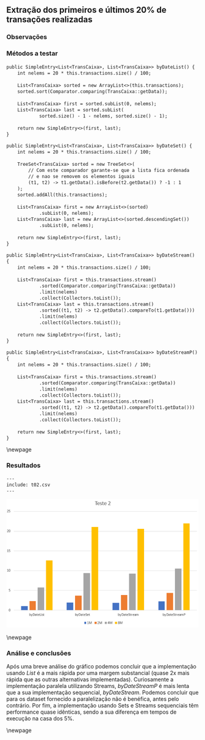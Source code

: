 ## Extração dos primeiros e últimos 20% de transações realizadas

### Observações

### Métodos a testar

```{.java}
public SimpleEntry<List<TransCaixa>, List<TransCaixa>> byDateList() {
    int nelems = 20 * this.transactions.size() / 100;

    List<TransCaixa> sorted = new ArrayList<>(this.transactions);
    sorted.sort(Comparator.comparing(TransCaixa::getData));

    List<TransCaixa> first = sorted.subList(0, nelems);
    List<TransCaixa> last = sorted.subList(
            sorted.size() - 1 - nelems, sorted.size() - 1);

    return new SimpleEntry<>(first, last);
}
```

```{.java}
public SimpleEntry<List<TransCaixa>, List<TransCaixa>> byDateSet() {
    int nelems = 20 * this.transactions.size() / 100;

    TreeSet<TransCaixa> sorted = new TreeSet<>(
        // Com este comparador garante-se que a lista fica ordenada
        // e nao se removem os elementos iguais
        (t1, t2) -> t1.getData().isBefore(t2.getData()) ? -1 : 1
    );
    sorted.addAll(this.transactions);

    List<TransCaixa> first = new ArrayList<>(sorted)
            .subList(0, nelems);
    List<TransCaixa> last = new ArrayList<>(sorted.descendingSet())
            .subList(0, nelems);

    return new SimpleEntry<>(first, last);
}
```

```{.java}
public SimpleEntry<List<TransCaixa>, List<TransCaixa>> byDateStream() {
    int nelems = 20 * this.transactions.size() / 100;

    List<TransCaixa> first = this.transactions.stream()
            .sorted(Comparator.comparing(TransCaixa::getData))
            .limit(nelems)
            .collect(Collectors.toList());
    List<TransCaixa> last = this.transactions.stream()
            .sorted((t1, t2) -> t2.getData().compareTo(t1.getData()))
            .limit(nelems)
            .collect(Collectors.toList());

    return new SimpleEntry<>(first, last);
}
```

```{.java}
public SimpleEntry<List<TransCaixa>, List<TransCaixa>> byDateStreamP() {
    int nelems = 20 * this.transactions.size() / 100;

    List<TransCaixa> first = this.transactions.stream()
            .sorted(Comparator.comparing(TransCaixa::getData))
            .limit(nelems)
            .collect(Collectors.toList());
    List<TransCaixa> last = this.transactions.stream()
            .sorted((t1, t2) -> t2.getData().compareTo(t1.getData()))
            .limit(nelems)
            .collect(Collectors.toList());

    return new SimpleEntry<>(first, last);
}
```
\newpage

### Resultados

```table
---
include: t02.csv
---
```

![Representação gráfica destes resultados](charts/t02-2.PNG)

\newpage

### Análise e conclusões

Após uma breve análise do gráfico podemos concluir que a implementação usando *List* é a mais rápida por uma margem substancial (quase 2x mais rápida que as outras alternativas implementadas).
Curiosamente a implementação paralela utilizando Streams, *byDateStreamP* é mais lenta que a sua implementação sequencial, *byDateStream*.
Podemos concluir que para os dataset fornecido a paralelização não é benéfica, antes pelo contrário.
Por fim, a implementação usando Sets e Streams sequenciais têm performance quase idênticas, sendo a sua diferença em tempos de execução na casa dos 5%.

\newpage